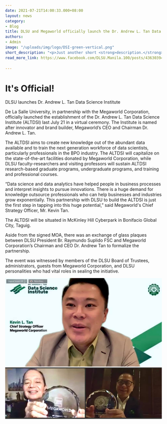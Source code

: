 ```yaml
---
date: 2021-07-21T14:00:33.000+08:00
layout: news
category:
- Blog
title: DLSU and Megaworld officially launch the Dr. Andrew L. Tan Data Science Institute
authors:
- Admin
image: "/uploads/img/logo/DSI-green-vertical.png"
short_description: "<p>Just another short <strong>description.</strong></p>"
read_more_link: https://www.facebook.com/DLSU.Manila.100/posts/4363039473739854

---
```


# It's Official!

DLSU launches Dr. Andrew L. Tan Data Science Institute

De La Salle University, in partnership with the Megaworld Corporation, officially launched the establishment of the Dr. Andrew L. Tan Data Science Institute (ALTDSI) last July 21 in a virtual ceremony. The Institute is named after innovator and brand builder, Megaworld’s CEO and Chairman Dr. Andrew L. Tan.

The ALTDSI aims to create new knowledge out of the abundant data available and to train the next generation workforce of data scientists, particularly professionals in the BPO industry. The ALTDSI will capitalize on the state-of-the-art facilities donated by Megaworld Corporation, while DLSU faculty-researchers and visiting professors will sustain ALTDSI research-based graduate programs, undergraduate programs, and training and professional courses.

“Data science and data analytics have helped people in business processes and interpret insights to pursue innovations. There is a huge demand for knowledge outsource professionals who can help businesses and industries grow exponentially. This partnership with DLSU to build the ALTDSI is just the first step in tapping into this huge potential,” said Megaworld's Chief Strategy Officer, Mr. Kevin Tan.

The ALTDSI will be situated in McKinley Hill Cyberpark in Bonifacio Global City, Taguig.

Aside from the signed MOA, there was an exchange of glass plaques between DLSU President Br. Raymundo Suplido FSC and Megaworld Corporation’s Chairman and CEO Dr. Andrew Tan to formalize the partnership.

The event was witnessed by members of the DLSU Board of Trustees, administrators, guests from Megaworld Corporation, and DLSU personalities who had vital roles in sealing the initiative.

![](/uploads/224847900_4363038687073266_3307880295510412024_n.jpg)  ![](/uploads/224519883_4363038777073257_8426095537376001139_n.jpg)